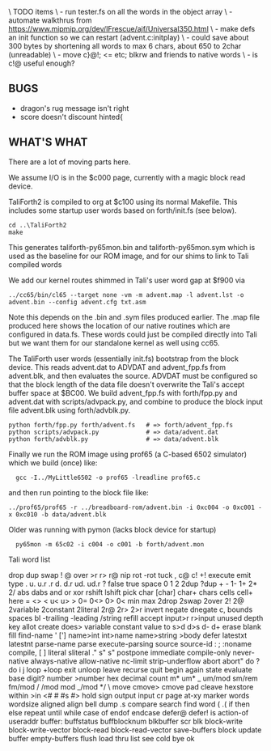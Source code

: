 \ TODO items
\ - run tester.fs on all the words in the object array
\ - automate walkthrus from https://www.mipmip.org/dev/IFrescue/ajf/Universal350.html
\ - make defs an init function so we can restart (advent.c:initplay)
\ - could save about 300 bytes by shortening all words to max 6 chars, about 650 to 2char (unreadable)
\ - move c}@!; <= etc; blkrw and friends to native words
\ - is c!@ useful enough?

## BUGS

- dragon's rug message isn't right
- score doesn't discount hinted{

## WHAT'S WHAT

There are a lot of moving parts here.

We assume I/O is in the $c000 page, currently with a magic block read device.

TaliForth2 is compiled to org at $c100 using its normal Makefile. This
includes some startup user words based on forth/init.fs (see below).

    cd ..\TaliForth2
    make

This generates taliforth-py65mon.bin and taliforth-py65mon.sym which is used
as the baseline for our ROM image, and for our shims to link
to Tali compiled words

We add our kernel routes shimmed in Tali's user word gap at $f900
via

    ../cc65/bin/cl65 --target none -vm -m advent.map -l advent.lst -o advent.bin --config advent.cfg txt.asm

Note this depends on the .bin and .sym files produced earlier.
The .map file produced here shows the location of our native routines
which are configured in data.fs. These words could just
be compiled directly into Tali but we want them for our standalone kernel
as well using cc65.

The TaliForth user words (essentially init.fs) bootstrap
from the block device. This reads advent.dat to ADVDAT
and advent_fpp.fs from advent.blk, and then evaluates the source.
ADVDAT must be configured so that the block length of the data file
doesn't overwrite the Tali's accept buffer space at $BC00.
We build advent_fpp.fs with forth/fpp.py and
advent.dat with scripts/advpack.py, and combine to produce
the block input file advent.blk using forth/advblk.py.

    python forth/fpp.py forth/advent.fs   # => forth/advent_fpp.fs
    python scripts/advpack.py             # => data/advent.dat
    python forth/advblk.py                # => data/advent.blk

Finally we run the ROM image using prof65 (a C-based 6502 simulator) which we build (once) like:

      gcc -I../MyLittle6502 -o prof65 -lreadline prof65.c

and then run pointing to the block file like:

    ../prof65/prof65 -r ../breadboard-rom/advent.bin -i 0xc004 -o 0xc001 -x 0xc010 -b data/advent.blk

Older was running with pymon (lacks block device for startup)

      py65mon -m 65c02 -i c004 -o c001 -b forth/advent.mon

Tali word list

drop dup swap ! @ over >r r> r@ nip rot
-rot tuck , c@ c! +! execute emit type . u. u.r .r d. d.r ud. ud.r ? false
true space 0 1 2 2dup ?dup + - 1- 1+ 2* 2/ abs dabs and or xor rshift lshift
pick char [char] char+ chars cells cell+ here = <> < u< u> > 0= 0<> 0> 0< min
max 2drop 2swap 2over 2! 2@ 2variable 2constant 2literal 2r@ 2r> 2>r invert
negate dnegate c, bounds spaces bl -trailing -leading /string refill accept
input>r r>input unused depth key allot create does> variable constant value
to s>d d>s d- d+ erase blank fill find-name ' ['] name>int int>name
name>string >body defer latestxt latestnt parse-name parse execute-parsing
source source-id : ; :noname compile, [ ] literal sliteral ." s" s\" postpone
immediate compile-only never-native always-native allow-native nc-limit
strip-underflow abort abort" do ?do i j loop +loop exit unloop leave recurse
quit begin again state evaluate base digit? number >number hex decimal count
m* um\* _ um/mod sm/rem fm/mod / /mod mod _/mod \*/ \ move cmove> cmove pad
cleave hexstore within >in <# # #s #> hold sign output input cr page at-xy
marker words wordsize aligned align bell dump .s compare search find word (
.( if then else repeat until while case of endof endcase defer@ defer! is
action-of useraddr buffer: buffstatus buffblocknum blkbuffer scr blk
block-write block-write-vector block-read block-read-vector save-buffers
block update buffer empty-buffers flush load thru list see cold bye ok
